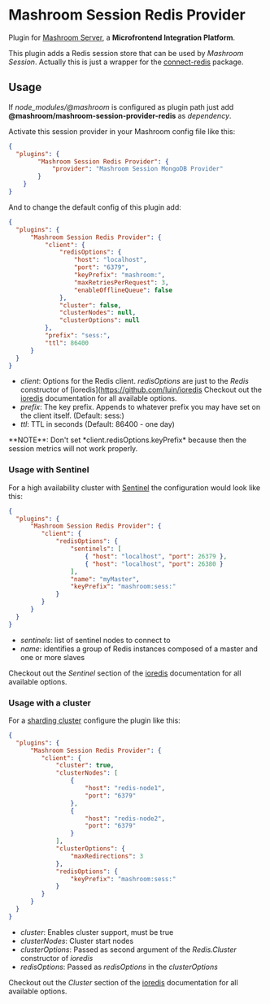 
# Mashroom Session Redis Provider

Plugin for [Mashroom Server](https://www.mashroom-server.com), a **Microfrontend Integration Platform**.

This plugin adds a Redis session store that can be used by _Mashroom Session_.
Actually this is just a wrapper for the [connect-redis](https://github.com/tj/connect-redis) package.

## Usage

If *node_modules/@mashroom* is configured as plugin path just add **@mashroom/mashroom-session-provider-redis** as *dependency*.

Activate this session provider in your Mashroom config file like this:

```json
{
  "plugins": {
        "Mashroom Session Redis Provider": {
            "provider": "Mashroom Session MongoDB Provider"
        }
    }
}
```

And to change the default config of this plugin add:

```json
{
  "plugins": {
      "Mashroom Session Redis Provider": {
          "client": {
              "redisOptions": {
                  "host": "localhost",
                  "port": "6379",
                  "keyPrefix": "mashroom:",
                  "maxRetriesPerRequest": 3,
                  "enableOfflineQueue": false
              },
              "cluster": false,
              "clusterNodes": null,
              "clusterOptions": null
          },
          "prefix": "sess:",
          "ttl": 86400
      }
  }
}
```

 * *client*: Options for the Redis client. *redisOptions* are just to the *Redis* constructor of [ioredis](https://github.com/luin/ioredis
   Checkout out the [ioredis](https://github.com/luin/ioredis) documentation for all available options.
 * *prefix*: The key prefix. Appends to whatever prefix you may have set on the client itself. (Default: sess:)
 * *ttl*: TTL in seconds (Default: 86400 - one day)

<span class="panel-info">
**NOTE**: Don't set *client.redisOptions.keyPrefix* because then the session metrics will not work properly.
</span>

### Usage with Sentinel

For a high availability cluster with [Sentinel](https://redis.io/topics/sentinel) the configuration would look like this:

```json
{
  "plugins": {
      "Mashroom Session Redis Provider": {
         "client": {
             "redisOptions": {
                 "sentinels": [
                     { "host": "localhost", "port": 26379 },
                     { "host": "localhost", "port": 26380 }
                 ],
                 "name": "myMaster",
                 "keyPrefix": "mashroom:sess:"
             }
         }
      }
  }
}
```

 * *sentinels*: list of sentinel nodes to connect to
 * *name*: identifies a group of Redis instances composed of a master and one or more slaves

Checkout out the *Sentinel* section of the [ioredis](https://github.com/luin/ioredis) documentation for all available options.

### Usage with a cluster

For a [sharding cluster](https://redis.io/topics/cluster-spec) configure the plugin like this:

```json
{
  "plugins": {
      "Mashroom Session Redis Provider": {
         "client": {
             "cluster": true,
             "clusterNodes": [
                 {
                     "host": "redis-node1",
                     "port": "6379"
                 },
                 {
                     "host": "redis-node2",
                     "port": "6379"
                 }
             ],
             "clusterOptions": {
                 "maxRedirections": 3
             },
             "redisOptions": {
                 "keyPrefix": "mashroom:sess:"
             }
         }
      }
  }
}
```

 * *cluster*: Enables cluster support, must be true
 * *clusterNodes*: Cluster start nodes
 * *clusterOptions*: Passed as second argument of the *Redis.Cluster* constructor of *ioredis*
 * *redisOptions*: Passed as *redisOptions* in the *clusterOptions*

Checkout out the *Cluster* section of the [ioredis](https://github.com/luin/ioredis) documentation for all available options.
